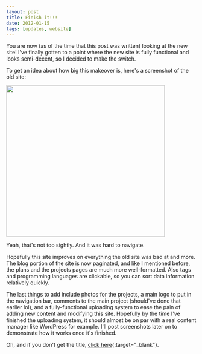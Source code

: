 ```yaml
---
layout: post
title: Finish it!!!
date: 2012-01-15
tags: [updates, website]
---
```


You are now (as of the time that this post was written) looking at the new site! I've finally gotten to a point where the new site is fully functional and looks semi-decent, so I decided to make the switch. 

<!--more-->

To get an idea about how big this makeover is, here's a screenshot of the old site: 

<img src="images/oldsite.png" height="400px" width="420px"/> 

Yeah, that's not too sightly. And it was hard to navigate. 

 Hopefully this site improves on everything the old site was bad at and more. The blog portion of the site is now paginated, and like I mentioned before, the plans and the projects pages are much more well-formatted. Also tags and programming languages are clickable, so you can sort data information relatively quickly. 

 The last things to add include photos for the projects, a main logo to put in the navigation bar, comments to the main project (should've done that earlier lol), and a fully-functional uploading system to ease the pain of adding new content and modifying this site. Hopefully by the time I've finished the uploading system, it should almost be on par with a real content manager like WordPress for example. I'll post screenshots later on to demonstrate how it works once it's finished. 

 Oh, and if you don't get the title, [click here](http://www.youtube.com/watch?v=OJeQ6ZKPxyw){:target="_blank"}.
